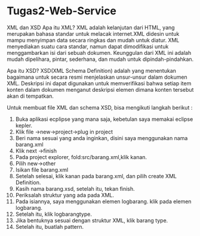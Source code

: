 # Tugas2-Web-Service
XML dan XSD
Apa itu XML?
XML adalah kelanjutan dari HTML, yang merupakan bahasa standar untuk melacak internet.XML didesin untuk mampu menyimpan data secara ringkas dan mudah untuk diatur. XML menyediakan suatu cara standar, namun dapat dimodifikasi untuk menggambarkan isi dari sebuah dokumen. Keunggulan dari XML ini adalah mudah dipelihara, pintar, sederhana, dan mudah untuk dipindah-pindahkan.

Apa itu XSD?
XSD(XML Schema Definition) adalah yang menentukan bagaimana untuk secara resmi menjelaskan unsur-unsur dalam dokumen XML. Deskripsi ini dapat digunakan untuk memverifikasi bahwa setiap item konten dalam dokumen menganut deskripsi elemen dimana konten tersebut akan di tempatkan.

Untuk membuat file XML dan schema XSD, bisa mengikuti langkah berikut :
1. Buka aplikasi ecplipse yang mana saja, kebetulan saya memakai eclipse kepler.
2. Klik file ->new->project->plug in project
3. Beri nama sesuai yang anda inginkan, disini saya menggunakan nama barang.xml
4. Klik next ->finish
5. Pada project explorer, fold:src/barang.xml,klik kanan.
6. Pilih new->other
7. Isikan file barang.xml
8. Setelah selesai, klik kanan pada barang.xml, dan pilih create XML Definition.
9. Kasih nama barang.xsd, setelah itu, tekan finish.
10. Periksalah struktur yang ada pada XML.
11. Pada isiannya, saya menggunakan elemen logbarang. klik pada elemen logbarang.
12. Setelah itu, klik logbarangtype.
13. Jika bentuknya sesuai dengan struktur XML, klik barang type.
14. Setelah itu, buatlah pattern.

